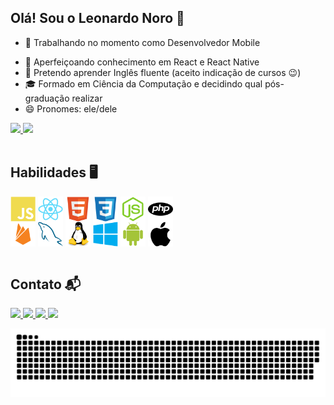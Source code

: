 ## Olá! Sou o Leonardo Noro 👋

- 🔭 Trabalhando no momento como Desenvolvedor Mobile
<!-- - 🌱 Aprendendo Redux e TypeScript -->
- 📜 Aperfeiçoando conhecimento em React e React Native
- 🤔 Pretendo aprender Inglês fluente (aceito indicação de cursos 😉)
- 🎓 Formado em Ciência da Computação e decidindo qual pós-graduação realizar
- 😄 Pronomes: ele/dele

<div style="display: inline_block">
<a href="https://github.com/TheSamhain">
    <img height="230px" src="https://github-readme-stats.vercel.app/api?username=TheSamhain&theme=react&show_icons=true&include_all_commits=true&count_private=true&locale=pt-BR" />
</a> 

<a href="https://github.com/TheSamhain?tab=repositories">
    <img height="230px"  src="https://github-readme-stats.vercel.app/api/top-langs/?username=TheSamhain&theme=react&layout=compact&langs_count=8&locale=pt-BR&exclude_repo=Curso-Udemy-Plataforma,Curso-Udemy-Arkanoid&hide=c,c%2B%2B,shell,Java,matlab" />
</a>
</div>

<br />

## Habilidades 🖥️
  
<div style="display: inline_block">
  <img align="center" height="40" alt="Leo-Js"      src="https://raw.githubusercontent.com/devicons/devicon/master/icons/javascript/javascript-plain.svg">
  <img align="center" height="40" alt="Leo-React"   src="https://raw.githubusercontent.com/devicons/devicon/master/icons/react/react-original.svg">
<!--   <img align="center" height="40" alt="Leo-Redux"   src="https://raw.githubusercontent.com/devicons/devicon/master/icons/redux/redux-original.svg">     -->
  <img align="center" height="40" alt="Leo-HTML"    src="https://raw.githubusercontent.com/devicons/devicon/master/icons/html5/html5-original.svg">
  <img align="center" height="40" alt="Leo-CSS"     src="https://raw.githubusercontent.com/devicons/devicon/master/icons/css3/css3-original.svg">
  <img align="center" height="40" alt="Leo-NodeJs"  src="https://raw.githubusercontent.com/devicons/devicon/master/icons/nodejs/nodejs-original.svg">    
  <img align="center" height="40" alt="Leo-PHP"     src="https://raw.githubusercontent.com/devicons/devicon/master/icons/php/php-plain.svg">       
  <!--img align="center" height="40" alt="Leo-Csharp"  src="https://raw.githubusercontent.com/devicons/devicon/master/icons/csharp/csharp-original.svg" -->
  <!-- img align="center" height="40" alt="Leo-Java"    src="https://raw.githubusercontent.com/devicons/devicon/master/icons/java/java-original.svg" -->        
  <!-- img align="center" height="40" alt="Leo-Delphi"  src="https://www.embarcadero.com/images/logos/logo-page/preview_delphi.png" -->       
  
  <br />  
    
  <img align="center" height="40" alt="Leo-Firebase"  src="https://raw.githubusercontent.com/devicons/devicon/master/icons/firebase/firebase-plain.svg"> 
  <img align="center" height="40" alt="Leo-Mysql"     src="https://raw.githubusercontent.com/devicons/devicon/master/icons/mysql/mysql-plain.svg"> 
  <img align="center" height="40" alt="Leo-Linux"     src="https://raw.githubusercontent.com/devicons/devicon/master/icons/linux/linux-original.svg">  
  <img align="center" height="40" alt="Leo-Windows"   src="https://raw.githubusercontent.com/devicons/devicon/master/icons/windows8/windows8-original.svg">  
  <img align="center" height="40" alt="Leo-Android" src="https://raw.githubusercontent.com/devicons/devicon/master/icons/android/android-plain.svg">
  <img align="center" height="40" alt="Leo-iOS" src="https://raw.githubusercontent.com/devicons/devicon/master/icons/apple/apple-original.svg">
</div>
    
<br />

## Contato 📬
 
<div> 
  <a href = "mailto:leon.np99@gmail.com">
      <img src="https://img.shields.io/badge/-Gmail-D14836?style=for-the-badge&logo=gmail&logoColor=white" target="_blank" />
  </a>    
  <a href="https://www.linkedin.com/in/leonardo-noro-pereira" target="_blank">
      <img src="https://img.shields.io/badge/-LinkedIn-%230077B5?style=for-the-badge&logo=linkedin&logoColor=white" target="_blank" />
  </a>
  <a href="https://www.instagram.com/leon_noro/" target="_blank">
      <img src="https://img.shields.io/badge/Instagram-E4405F?style=for-the-badge&logo=instagram&logoColor=white" target="_blank" />
  </a>
  <a href="https://beacons.ai/leonoro" target="_blank">
      <img src="https://img.shields.io/badge/beacons-0062b1?style=for-the-badge&logo=biolink&logoColor=white" target="_blank" />
  </a>    
    
    
</div>

![Snake animation](https://github.com/TheSamhain/TheSamhain/blob/output/github-contribution-grid-snake.svg)
